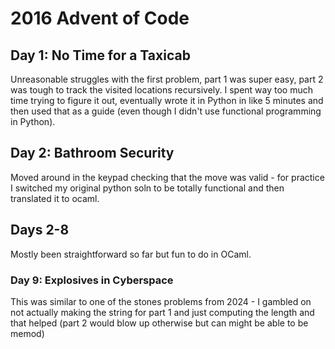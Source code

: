 # 2016 Advent of Code

## Day 1: No Time for a Taxicab
Unreasonable struggles with the first problem, part 1 was super easy, part 2
was tough to track the visited locations recursively. I spent way too much time
trying to figure it out, eventually wrote it in Python in like 5 minutes and
then used that as a guide (even though I didn't use functional programming in
Python).

## Day 2: Bathroom Security
Moved around in the keypad checking that the move was valid - for practice I
switched my original python soln to be totally functional and then translated it
to ocaml.

## Days 2-8
Mostly been straightforward so far but fun to do in OCaml.

### Day 9: Explosives in Cyberspace
This was similar to one of the stones problems from 2024 - I gambled on not
actually making the string for part 1 and just computing the length and that
helped (part 2 would blow up otherwise but can might be able to be memod)
